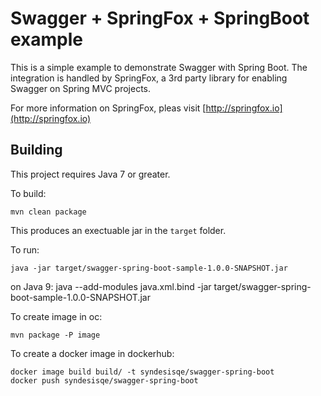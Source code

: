 # Swagger + SpringFox + SpringBoot example

This is a simple example to demonstrate Swagger with Spring Boot.  The integration
is handled by SpringFox, a 3rd party library for enabling Swagger on Spring MVC projects.

For more information on SpringFox, pleas visit [http://springfox.io](http://springfox.io)

## Building

This project requires Java 7 or greater.

To build:

```
mvn clean package
```

This produces an exectuable jar in the `target` folder.

To run:

```
java -jar target/swagger-spring-boot-sample-1.0.0-SNAPSHOT.jar
```

on Java 9: 
java  --add-modules java.xml.bind -jar target/swagger-spring-boot-sample-1.0.0-SNAPSHOT.jar

To create image in oc:

```
mvn package -P image
```

To create a docker image in dockerhub:
```
docker image build build/ -t syndesisqe/swagger-spring-boot
docker push syndesisqe/swagger-spring-boot
```
